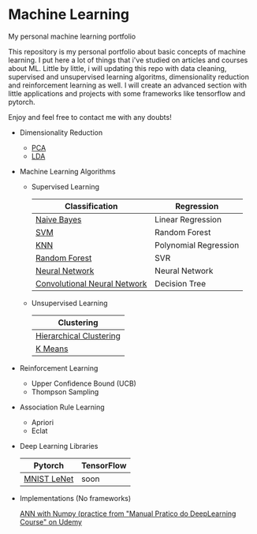 # Machine Learning
My personal machine learning portfolio

This repository is my personal portfolio about basic concepts of machine learning. I put here a lot of things that i've studied on articles and courses about ML. Little by little, i will updating this repo with data cleaning, supervised and unsupervised learning algoritms, dimensionality reduction and reinforcement learning as well. I will create an advanced section with little applications and projects with some frameworks like tensorflow and pytorch.

Enjoy and feel free to contact me with any doubts! 

* Dimensionality Reduction
  * [PCA](https://github.com/nilbsongalindo/MachineLearning/blob/master/PCA.ipynb)
  * [LDA](https://github.com/nilbsongalindo/MachineLearning/blob/master/LDA.ipynb)

* Machine Learning Algorithms

  * Supervised Learning

    | Classification | Regression |
    | --- | --- |
    | [Naive Bayes](https://github.com/nilbsongalindo/MachineLearning/blob/master/Naive%20Bayes.ipynb) | Linear Regression |
    | [SVM](https://github.com/nilbsongalindo/MachineLearning/blob/master/SVM.ipynb) | Random Forest |
    | [KNN](https://github.com/nilbsongalindo/MachineLearning/blob/master/KNN.ipynb) | Polynomial Regression |
    | [Random Forest](https://github.com/nilbsongalindo/MachineLearning/blob/master/Random%20Forest.ipynb)| SVR |
    | [Neural Network](https://github.com/nilbsongalindo/MachineLearning/blob/master/Neural%20Networks%20with%20Keras.ipynb)| Neural Network |
    | [Convolutional Neural Network](https://github.com/nilbsongalindo/MachineLearning/blob/master/CNN%20with%20Keras.ipynb)| Decision Tree |
    
  * Unsupervised Learning
   
      | Clustering |
      | --- |
      | [Hierarchical Clustering](https://github.com/nilbsongalindo/MachineLearning/blob/master/Hierarchical%20Clustering.ipynb) |
      | [K Means](https://github.com/nilbsongalindo/MachineLearning/blob/master/K%20Means%20.ipynb) | 
    
 * Reinforcement Learning
    * Upper Confidence Bound (UCB)
    * Thompson Sampling
    
  * Association Rule Learning
    * Apriori
    * Eclat
 
 * Deep Learning Libraries
   
    | Pytorch | TensorFlow|
    | --- | --- |
    | [MNIST LeNet](https://github.com/nilbsongalindo/MachineLearning/blob/master/MNIST%20LeNet.ipynb)| soon |
   
 
  * Implementations (No frameworks)
   
    [ANN with Numpy (practice from "Manual Pratico do DeepLearning Course" on Udemy](https://github.com/nilbsongalindo/MachineLearning/blob/master/ANN%20with%20Numpy.ipynb)

